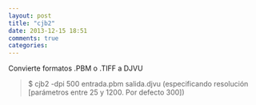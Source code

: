 ```yaml
---
layout: post
title: "cjb2"
date: 2013-12-15 18:51
comments: true
categories: 
---
```

Convierte formatos .PBM o .TIFF a DJVU

>$ cjb2 -dpi 500 entrada.pbm salida.djvu (especificando resolución [parámetros entre 25 y 1200. Por defecto 300])

